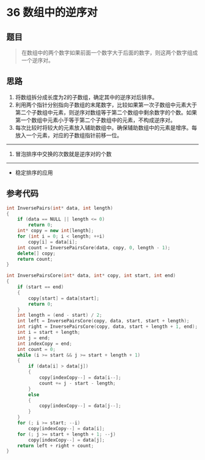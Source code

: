 # 36 数组中的逆序对
## 题目
> 在数组中的两个数字如果前面一个数字大于后面的数字，则这两个数字组成一个逆序对。
## 思路
1. 将数组拆分成长度为2的子数组，确定其中的逆序对后排序。
2. 利用两个指针分别指向子数组的末尾数字，比较如果第一次子数组中元素大于第二个子数组中元素，则逆序对数组等于第二个数组中剩余数字的个数。如果第一个数组中元素小于等于第二个子数组中的元素，不构成逆序对。
3. 每次比较时将较大的元素放入辅助数组中。确保辅助数组中的元素是增序。每放入一个元素，对应的子数组指针前移一位。
---
1. 冒泡排序中交换的次数就是逆序对的个数
---
* 稳定排序的应用
## 参考代码
```C++
int InversePairs(int* data, int length)
{
    if (data == NULL || length <= 0)
        return 0;
    int* copy = new int[length];
    for (int i = 0; i < length; ++i)
        copy[i] = data[i];
    int count = InversePairsCore(data, copy, 0, length - 1);
    delete[] copy;
    return count;
}

int InversePairsCore(int* data, int* copy, int start, int end)
{
	if (start == end)
	{
		copy[start] = data[start];
		return 0;
	}
	int length = (end - start) / 2;
	int left = InversePairsCore(copy, data, start, start + length);
	int right = InversePairsCore(copy, data, start + length + 1, end);
	int i = start + length;
	int j = end;
	int indexCopy = end;
	int count = 0;
	while (i >= start && j >= start + length + 1)
	{
		if (data[i] > data[j])
		{
			copy[indexCopy--] = data[i--];
			count += j - start - length;
		}
		else
		{
			copy[indexCopy--] = data[j--];
		}
	}
	for (; i >= start; --i)
		copy[indexCopy--] = data[i];
	for (; j >= start + length + 1; --j)
		copy[indexCopy--] = data[j];
	return left + right + count;
}
```